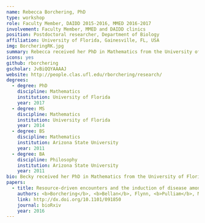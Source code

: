 ```yaml
---
name: Rebecca Borchering, PhD
type: workshop
role: Faculty Member, DAIDD 2015-2016, MMED 2016-2017
involvement: Faculty Member, MMED and DAIDD clinics
position: Postdoctoral researcher, Department of Biology
affiliation: University of Florida, Gainesville, FL, USA
img: BorcheringRK.jpg
summary: Rebecca received her PhD in Mathematics from the University of Florida (UF) in 2017 and is now a postdoctoral researcher in the UF Department of Biology. She was an MMED participant in 2014, served as the ICI3D Program Assistant for the 2015-2016 academic year, and joined the Workshop Faculty in 2015.
icons: yes
github: rborchering
gscholar: JvBiQQYAAAAJ
website: http://people.clas.ufl.edu/rborchering/research/
degrees:
  - degree: PhD
    discipline: Mathematics
    institution: University of Florida
    year: 2017
  - degree: MS
    discipline: Mathematics
    institution: University of Florida
    year: 2014
  - degree: BS
    discipline: Mathematics
    institution: Arizona State University
    year: 2011
  - degree: BA
    discipline: Philosophy
    institution: Arizona State University
    year: 2011
bio: Becky received her PhD in Mathematics from the University of Florida (UF) in 2017 and is now a postdoctoral researcher in the UF Department of Biology. She was an MMED participant in 2014, served as the ICI3D Program Assistant for the 2015-2016 academic year, and joined the Workshop Faculty in 2015. She uses stochastic processes to model pathogen invasion in novel host populations and is particularly interested in seasonal infectious disease dynamics.  In one project, she used a spatial model to investigate how changes in resource landscape might influence encounter rates and pathogen transmission among consumers.  Much of her current and previous work has focused on rabies transmission in wildlife populations, but her upcoming postdoctoral research will investigate dengue dynamics across spatial scales in Thailand.  
papers:
  - title: Resource-driven encounters and the induction of disease among consumers
    authors: <b>Borchering</b>, <b>Bellan</b>, Flynn, <b>Pulliam</b>, McKinley
    link: http://dx.doi.org/10.1101/091850
    journal: bioRxiv
    year: 2016
---
```

